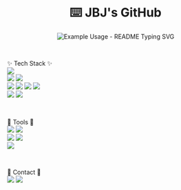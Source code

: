 <p align="center">
  <h1 align="center">⌨️ JBJ's GitHub</h3>
</p>

<p align="center">
  <img src="https://readme-typing-svg.demolab.com/?lines=Welcome+to+JBJ's+GitHub!;조범준의+깃허브에+오신걸+환영합니다!;&font=Fira%20Code&center=true&width=380&height=50&duration=4000&pause=1000" alt="Example Usage - README Typing SVG">
</p>

<br/>

✨ Tech Stack ✨
<br/>
<img src="https://img.shields.io/badge/React-20232a.svg?style=for-the-badge&logo=react&logoColor=61DAFB" />
<br/>
<img src="https://img.shields.io/badge/javascript-20232a?style=for-the-badge&logo=javascript&logoColor=#F7DF1E.svg" />
<img src="https://img.shields.io/badge/typescript-20232a?style=for-the-badge&logo=typescript&logoColor=#3178C6.svg" />
<br/>
<img src="https://img.shields.io/badge/html5-20232a?style=for-the-badge&logo=html5&logoColor=#E34F26.svg" />
<img src="https://img.shields.io/badge/tailwind+css-20232a?style=for-the-badge&logo=tailwindcss&logoColor=#06B6D4.svg" />
<img src="https://img.shields.io/badge/vanillaextract+css-20232a?style=for-the-badge&logo=css3&logoColor=#ECD53F.svg" />
<img src="https://img.shields.io/badge/css3-20232a?style=for-the-badge&logo=css3&logoColor=#1572B6.svg" />
<br/>
<img src="https://img.shields.io/badge/tanstackquery-20232a?style=for-the-badge&logo=reactquery&logoColor=#FF4154.svg" />
<img src="https://img.shields.io/badge/reactrouter-20232a?style=for-the-badge&logo=reactrouter&logoColor=#CA4245.svg" />

<br/>

🔨 Tools 🔨
<br/>
<img src="https://img.shields.io/badge/git-F05032?style=for-the-badge&logo=git" />
<img src="https://img.shields.io/badge/reactrouter-20232a?style=for-the-badge&logo=reactrouter&logoColor=#CA4245.svg" />
<br/>
<img src="https://img.shields.io/badge/reactrouter-20232a?style=for-the-badge&logo=reactrouter&logoColor=#CA4245.svg" />
<img src="https://img.shields.io/badge/reactrouter-20232a?style=for-the-badge&logo=reactrouter&logoColor=#CA4245.svg" />
<br/>
<img src="https://img.shields.io/badge/reactrouter-20232a?style=for-the-badge&logo=reactrouter&logoColor=#CA4245.svg" />

<br/>

📌 Contact 📌
<br/>
<img src="https://img.shields.io/badge/reactrouter-20232a?style=for-the-badge&logo=reactrouter&logoColor=#CA4245.svg" />
<img src="https://img.shields.io/badge/reactrouter-20232a?style=for-the-badge&logo=reactrouter&logoColor=#CA4245.svg" />
